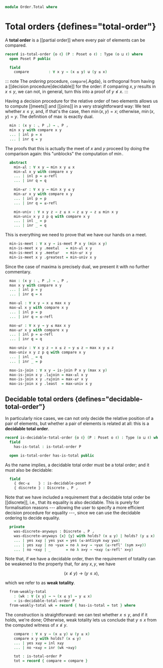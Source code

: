 <!--
```agda
open import 1Lab.Prelude

open import Data.Dec
open import Data.Sum

open import Order.Diagram.Join
open import Order.Diagram.Meet
open import Order.Base
```
-->

```agda
module Order.Total where
```

<!--
```agda
open is-join
open is-meet
```
-->

# Total orders {defines="total-order"}

A **total order** is a [[partial order]] where every pair of elements
can be compared.

```agda
record is-total-order {o ℓ} (P : Poset o ℓ) : Type (o ⊔ ℓ) where
  open Poset P public

  field
    compare         : ∀ x y → (x ≤ y) ⊎ (y ≤ x)
```

::: note
The _ordering_ procedure, `compare`{.Agda}, is orthogonal from having a
[[decision procedure|decidable]] for the order: if comparing $x, y$
results in $x \le y$, we can not, in general, turn this into a proof of
$y \not\le x$.
:::

Having a decision procedure for the relative order of two elements
allows us to compute [[meets]] and [[joins]] in a very straightforward
way: We test whether $x \le y$, and, if that's the case, then $\min(x,y)
= x$; otherwise, $\min(x,y) = y$. The definition of $\max$ is exactly
dual.

<!--
```
module minmax {o ℓ} {P : Poset o ℓ} (to : is-total-order P) where
  open is-total-order to
```
-->

```agda
  min : (x y : ⌞ P ⌟) → ⌞ P ⌟
  min x y with compare x y
  ... | inl p = x
  ... | inr q = y
```

The proofs that this is actually the meet of $x$ and $y$ proceed by
doing the comparison again: this "unblocks" the computation of $\min$.

```agda
  abstract
    min-≤l : ∀ x y → min x y ≤ x
    min-≤l x y with compare x y
    ... | inl p = ≤-refl
    ... | inr q = q

    min-≤r : ∀ x y → min x y ≤ y
    min-≤r x y with compare x y
    ... | inl p = p
    ... | inr q = ≤-refl

    min-univ : ∀ x y z → z ≤ x → z ≤ y → z ≤ min x y
    min-univ x y z p q with compare x y
    ... | inl _ = p
    ... | inr _ = q
```

This is everything we need to prove that we have our hands on a meet.

```agda
  min-is-meet : ∀ x y → is-meet P x y (min x y)
  min-is-meet x y .meet≤l   = min-≤l x y
  min-is-meet x y .meet≤r   = min-≤r x y
  min-is-meet x y .greatest = min-univ x y
```

Since the case of maxima is precisely dual, we present it with no
further commentary.

```agda
  max : (x y : ⌞ P ⌟) → ⌞ P ⌟
  max x y with compare x y
  ... | inl p = y
  ... | inr q = x

  max-≤l : ∀ x y → x ≤ max x y
  max-≤l x y with compare x y
  ... | inl p = p
  ... | inr q = ≤-refl

  max-≤r : ∀ x y → y ≤ max x y
  max-≤r x y with compare x y
  ... | inl p = ≤-refl
  ... | inr q = q

  max-univ : ∀ x y z → x ≤ z → y ≤ z → max x y ≤ z
  max-univ x y z p q with compare x y
  ... | inl _ = q
  ... | inr _ = p

  max-is-join : ∀ x y → is-join P x y (max x y)
  max-is-join x y .l≤join = max-≤l x y
  max-is-join x y .r≤join = max-≤r x y
  max-is-join x y .least  = max-univ x y
```

## Decidable total orders {defines="decidable-total-order"}

In particularly nice cases, we can not only decide the relative position
of a pair of elements, but whether a pair of elements is related at all:
this is a **decidable total order**.

<!--
```agda
is-decidable-poset : ∀ {o ℓ} (P : Poset o ℓ) → Type _
is-decidable-poset P = ∀ {x y} → Dec (x ≤ y)
  where open Poset P
```
-->

```agda
record is-decidable-total-order {o ℓ} (P : Poset o ℓ) : Type (o ⊔ ℓ) where
  field
    has-is-total : is-total-order P

  open is-total-order has-is-total public
```

As the name implies, a decidable total order must be a total order; and
it must also be decidable:

```agda
  field
    ⦃ dec-≤    ⦄ : is-decidable-poset P
    ⦃ discrete ⦄ : Discrete ⌞ P ⌟
```

Note that we have included a requirement that a decidable total order be
[[discrete]], i.e., that its equality is also decidable. This is purely
for formalisation reasons --- allowing the user to specify a more
efficient decision procedure for equality ---, since we can use the
decidable ordering to decide equality.

```agda
  private
    was-discrete-anyways : Discrete ⌞ P ⌟
    was-discrete-anyways {x} {y} with holds? (x ≤ y) | holds? (y ≤ x)
    ... | yes x≤y | yes y≤x = yes (≤-antisym x≤y y≤x)
    ... | yes x≤y | no ¬y≤x = no λ x=y → ¬y≤x (≤-refl' (sym x=y))
    ... | no ¬x≤y | _       = no λ x=y → ¬x≤y (≤-refl' x=y)
```

Note that, if we have a decidable order, then the requirement of
totality can be weakened to the property that, for any $x, y$, we have

$$
(x \not\le y) \to (y \le x)\text{,}
$$

which we refer to as **weak totality**.

<!--
```agda
module _ {o ℓ} {P : Poset o ℓ} ⦃ _ : Discrete ⌞ P ⌟ ⦄ ⦃ _ : is-decidable-poset P ⦄ where
  open Poset P
```
-->

```agda
  from-weakly-total
    : (wk : ∀ {x y} → ¬ (x ≤ y) → y ≤ x)
    → is-decidable-total-order P
  from-weakly-total wk = record { has-is-total = tot } where
```

The construction is straightforward: we can test whether $x \le y$, and
if it holds, we're done; Otherwise, weak totality lets us conclude that
$y \le x$ from the computed witness of $x \not\le y$.

```agda
    compare : ∀ x y → (x ≤ y) ⊎ (y ≤ x)
    compare x y with holds? (x ≤ y)
    ... | yes x≤y = inl x≤y
    ... | no ¬x≤y = inr (wk ¬x≤y)

    tot : is-total-order P
    tot = record { compare = compare }
```
